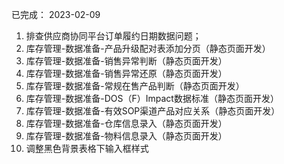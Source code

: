 已完成：
2023-02-09
1. 排查供应商协同平台订单履约日期数据问题；
2. 库存管理-数据准备-产品升级配对表添加分页（静态页面开发）
3. 库存管理-数据准备-销售异常判断（静态页面开发）
4. 库存管理-数据准备-销售异常还原（静态页面开发）
5. 库存管理-数据准备-常规在售产品判断（静态页面开发）
6. 库存管理-数据准备-DOS（F）Impact数据标准（静态页面开发）
7. 库存管理-数据准备-有效SOP渠道产品对应关系（静态页面开发）
8. 库存管理-数据准备-仓库信息录入（静态页面开发）
9. 库存管理-数据准备-物料信息录入（静态页面开发）
10. 调整黑色背景表格下输入框样式